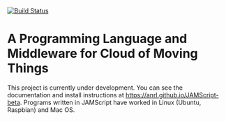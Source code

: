 [![Build Status](https://travis-ci.org/anrl/JAMScript.svg?branch=master)](https://travis-ci.org/anrl/JAMScript)


# A Programming Language and Middleware for Cloud of Moving Things

This project is currently under development. You can see the documentation and install instructions at https://anrl.github.io/JAMScript-beta.
Programs written in JAMScript have worked in Linux (Ubuntu, Raspbian) and Mac OS.

